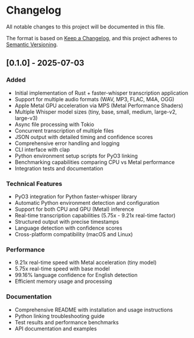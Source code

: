 # Changelog

All notable changes to this project will be documented in this file.

The format is based on [Keep a Changelog](https://keepachangelog.com/en/1.0.0/),
and this project adheres to [Semantic Versioning](https://semver.org/spec/v2.0.0.html).

## [0.1.0] - 2025-07-03

### Added
- Initial implementation of Rust + faster-whisper transcription application
- Support for multiple audio formats (WAV, MP3, FLAC, M4A, OGG)
- Apple Metal GPU acceleration via MPS (Metal Performance Shaders)
- Multiple Whisper model sizes (tiny, base, small, medium, large-v2, large-v3)
- Async file processing with Tokio
- Concurrent transcription of multiple files
- JSON output with detailed timing and confidence scores
- Comprehensive error handling and logging
- CLI interface with clap
- Python environment setup scripts for PyO3 linking
- Benchmarking capabilities comparing CPU vs Metal performance
- Integration tests and documentation

### Technical Features
- PyO3 integration for Python faster-whisper library
- Automatic Python environment detection and configuration
- Support for both CPU and GPU (Metal) inference
- Real-time transcription capabilities (5.75x - 9.21x real-time factor)
- Structured output with precise timestamps
- Language detection with confidence scores
- Cross-platform compatibility (macOS and Linux)

### Performance
- 9.21x real-time speed with Metal acceleration (tiny model)
- 5.75x real-time speed with base model
- 99.16% language confidence for English detection
- Efficient memory usage and processing

### Documentation
- Comprehensive README with installation and usage instructions
- Python linking troubleshooting guide
- Test results and performance benchmarks
- API documentation and examples
